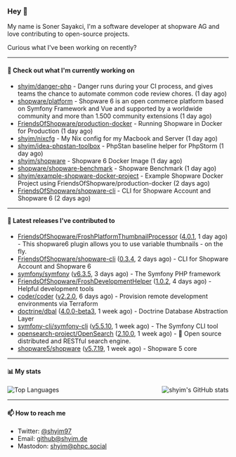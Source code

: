 ### Hey 👋

My name is Soner Sayakci, I'm a software developer at shopware AG and love contributing to open-source projects.

Curious what I've been working on recently?

---

#### 👷 Check out what I'm currently working on

- [shyim/danger-php](https://github.com/shyim/danger-php) - Danger runs during your CI process, and gives teams the chance to automate common code review chores. (1 day ago)
- [shopware/platform](https://github.com/shopware/platform) - Shopware 6 is an open commerce platform based on Symfony Framework and Vue and supported by a worldwide community and more than 1.500 community extensions (1 day ago)
- [FriendsOfShopware/production-docker](https://github.com/FriendsOfShopware/production-docker) - Running Shopware in Docker for Production (1 day ago)
- [shyim/nixcfg](https://github.com/shyim/nixcfg) - My Nix config for my Macbook and Server (1 day ago)
- [shyim/idea-phpstan-toolbox](https://github.com/shyim/idea-phpstan-toolbox) - PhpStan baseline helper for PhpStorm (1 day ago)
- [shyim/shopware](https://github.com/shyim/shopware) - Shopware 6 Docker Image (1 day ago)
- [shopware/shopware-benchmark](https://github.com/shopware/shopware-benchmark) - Shopware Benchmark (1 day ago)
- [shyim/example-shopware-docker-project](https://github.com/shyim/example-shopware-docker-project) - Example Shopware Docker Project using FriendsOfShopware/production-docker (2 days ago)
- [FriendsOfShopware/shopware-cli](https://github.com/FriendsOfShopware/shopware-cli) - CLI for Shopware Account and Shopware 6 (2 days ago)

---

#### 🔭 Latest releases I've contributed to

- [FriendsOfShopware/FroshPlatformThumbnailProcessor](https://github.com/FriendsOfShopware/FroshPlatformThumbnailProcessor) ([4.0.1](https://github.com/FriendsOfShopware/FroshPlatformThumbnailProcessor/releases/tag/4.0.1), 1 day ago) - This shopware6 plugin allows you to use variable thumbnails - on the fly.
- [FriendsOfShopware/shopware-cli](https://github.com/FriendsOfShopware/shopware-cli) ([0.3.4](https://github.com/FriendsOfShopware/shopware-cli/releases/tag/0.3.4), 2 days ago) - CLI for Shopware Account and Shopware 6
- [symfony/symfony](https://github.com/symfony/symfony) ([v6.3.5](https://github.com/symfony/symfony/releases/tag/v6.3.5), 3 days ago) - The Symfony PHP framework
- [FriendsOfShopware/FroshDevelopmentHelper](https://github.com/FriendsOfShopware/FroshDevelopmentHelper) ([1.0.2](https://github.com/FriendsOfShopware/FroshDevelopmentHelper/releases/tag/1.0.2), 4 days ago) - Helpful development tools
- [coder/coder](https://github.com/coder/coder) ([v2.2.0](https://github.com/coder/coder/releases/tag/v2.2.0), 6 days ago) - Provision remote development environments via Terraform
- [doctrine/dbal](https://github.com/doctrine/dbal) ([4.0.0-beta3](https://github.com/doctrine/dbal/releases/tag/4.0.0-beta3), 1 week ago) - Doctrine Database Abstraction Layer
- [symfony-cli/symfony-cli](https://github.com/symfony-cli/symfony-cli) ([v5.5.10](https://github.com/symfony-cli/symfony-cli/releases/tag/v5.5.10), 1 week ago) - The Symfony CLI tool
- [opensearch-project/OpenSearch](https://github.com/opensearch-project/OpenSearch) ([2.10.0](https://github.com/opensearch-project/OpenSearch/releases/tag/2.10.0), 1 week ago) - 🔎 Open source distributed and RESTful search engine.
- [shopware5/shopware](https://github.com/shopware5/shopware) ([v5.7.19](https://github.com/shopware5/shopware/releases/tag/v5.7.19), 1 week ago) - Shopware 5 core

---

#### 📊 My stats

<img align="right" alt="shyim's GitHub stats" src="https://github-readme-stats.vercel.app/api?username=shyim&count_private=1&show_icons=true&" />

![Top Languages](https://github-readme-stats.vercel.app/api/top-langs/?username=shyim)

---

#### 📫 How to reach me

- Twitter: [@shyim97](https://twitter.com/shyim97)
- Email: [github@shyim.de](mailto://github@shyim.de)
- Mastodon: <a rel="me" href="https://phpc.social/@shyim">shyim@phpc.social</a>

